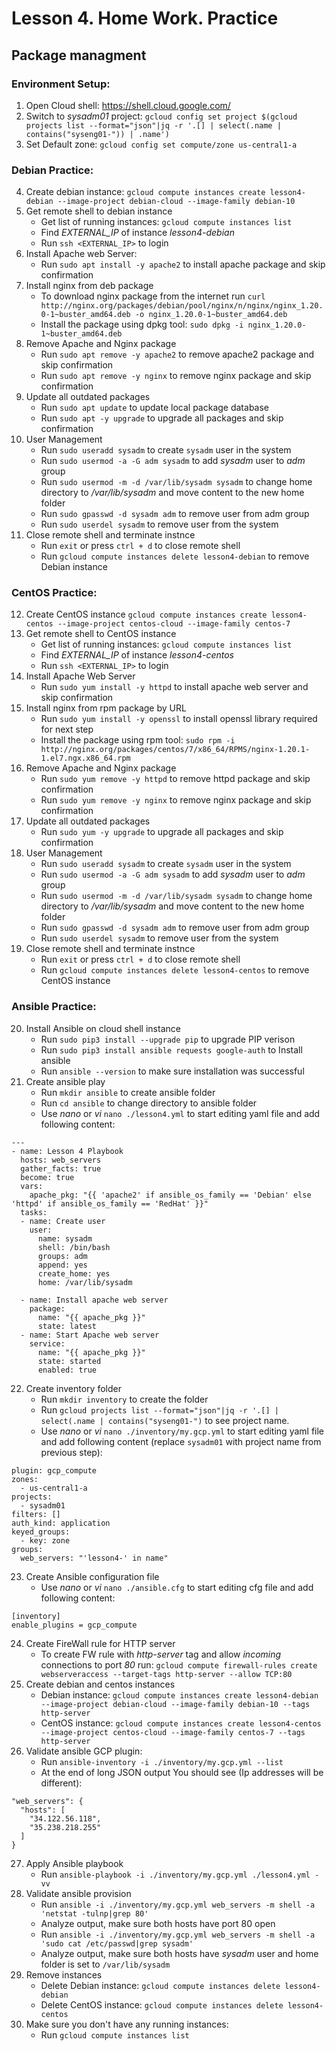 # Lesson 4. Home Work. Practice
## Package managment
### Environment Setup:
 1. Open Cloud shell: https://shell.cloud.google.com/
 2. Switch to *sysadm01* project: `gcloud config set project $(gcloud projects list --format="json"|jq -r '.[] | select(.name | contains("syseng01-")) | .name')`
 3. Set Default zone: `gcloud config set compute/zone us-central1-a`

### Debian Practice:
 4. Create debian instance: 
`gcloud compute instances create lesson4-debian --image-project debian-cloud --image-family debian-10`
 5. Get remote shell to debian instance
	- Get list of running instances: `gcloud compute instances list`
	- Find *EXTERNAL_IP* of instance *lesson4-debian* 
	- Run `ssh <EXTERNAL_IP>` to login
 6. Install Apache web Server:
	- Run  `sudo apt install -y apache2` to install apache package and skip confirmation
 7. Install nginx from deb package
	- To download nginx package from the internet run 
	`curl http://nginx.org/packages/debian/pool/nginx/n/nginx/nginx_1.20.0-1~buster_amd64.deb -o nginx_1.20.0-1~buster_amd64.deb` 
	- Install the package using dpkg tool: `sudo dpkg -i nginx_1.20.0-1~buster_amd64.deb`
 8. Remove Apache and Nginx package 
	- Run `sudo apt remove -y apache2` to remove apache2 package and skip confirmation
 	- Run `sudo apt remove -y nginx` to remove nginx package and skip confirmation
 9. Update all outdated packages
	- Run `sudo apt update` to update local package database
	- Run `sudo apt -y upgrade` to upgrade all packages and skip confirmation
10. User Management
	- Run `sudo useradd sysadm` to create `sysadm` user in the system
	- Run `sudo usermod -a -G adm sysadm` to add *sysadm* user to *adm* group
	- Run `sudo usermod -m -d /var/lib/sysadm sysadm` to change home directory to */var/lib/sysadm* and move content to the new home folder
	- Run `sudo gpasswd -d sysadm adm` to remove user from adm group 
    - Run `sudo userdel sysadm` to remove user from the system
11. Close remote shell and terminate instnce
	-   Run `exit` or press `ctrl + d` to close remote shell
	-   Run `gcloud compute instances delete lesson4-debian` to remove Debian instance

### CentOS Practice:
12. Create CentOS instance
		`gcloud compute instances create lesson4-centos --image-project centos-cloud --image-family centos-7`
13. Get remote shell to CentOS instance
	- Get list of running instances: `gcloud compute instances list`
	- Find *EXTERNAL_IP* of instance *lesson4-centos* 
	- Run `ssh <EXTERNAL_IP>` to login
14. Install Apache Web Server
	-   Run `sudo yum install -y httpd` to install apache web server and skip confirmation
15. Install nginx from rpm package by URL
	-   Run `sudo yum install -y openssl` to install openssl library required for next step
	-   Install the package using rpm tool: 
`sudo rpm -i http://nginx.org/packages/centos/7/x86_64/RPMS/nginx-1.20.1-1.el7.ngx.x86_64.rpm`
16. Remove Apache and Nginx package 
	- Run `sudo yum remove -y httpd` to remove httpd package and skip confirmation
 	- Run `sudo yum remove -y nginx` to remove nginx package and skip confirmation
17. Update all outdated packages
	-   Run `sudo yum -y upgrade` to upgrade all packages and skip confirmation
18. User Management
	- Run `sudo useradd sysadm` to create `sysadm` user in the system
	- Run `sudo usermod -a -G adm sysadm` to add *sysadm* user to *adm* group
	- Run `sudo usermod -m -d /var/lib/sysadm sysadm` to change home directory to */var/lib/sysadm* and move content to the new home folder
	- Run `sudo gpasswd -d sysadm adm` to remove user from adm group 
    - Run `sudo userdel sysadm` to remove user from the system
19. Close remote shell and terminate instnce
	-   Run `exit` or press `ctrl + d` to close remote shell
	-   Run `gcloud compute instances delete lesson4-centos` to remove CentOS instance
### Ansible Practice:
20. Install Ansible on cloud shell instance
	-  Run `sudo pip3 install --upgrade pip` to upgrade PIP verison
	-  Run `sudo pip3 install ansible requests google-auth`  to Install ansible
	-  Run `ansible --version` to make sure installation was successful
21.  Create ansible play
		-  Run `mkdir ansible` to create ansible folder
		-  Run `cd ansible` to change directory to ansible folder
		-  Use *nano* or *vi* `nano ./lesson4.yml` to start editing yaml file and add following content:
```
---
- name: Lesson 4 Playbook
  hosts: web_servers
  gather_facts: true
  become: true
  vars:
    apache_pkg: "{{ 'apache2' if ansible_os_family == 'Debian' else 'httpd' if ansible_os_family == 'RedHat' }}"
  tasks:
  - name: Create user
    user:
      name: sysadm
      shell: /bin/bash
      groups: adm
      append: yes
      create_home: yes
      home: /var/lib/sysadm

  - name: Install apache web server
    package:
      name: "{{ apache_pkg }}"
      state: latest
  - name: Start Apache web server
    service:
      name: "{{ apache_pkg }}"
      state: started
      enabled: true
```
22. Create inventory folder
	-  Run `mkdir inventory` to create the folder
	-  Run `gcloud projects list --format="json"|jq -r '.[] | select(.name | contains("syseng01-")` to see project name.
	-  Use *nano* or *vi* `nano ./inventory/my.gcp.yml` to start editing yaml file and add following content (replace `sysadm01` with project name from previous step):
```
plugin: gcp_compute
zones:
  - us-central1-a
projects:
  - sysadm01
filters: []
auth_kind: application
keyed_groups:
  - key: zone
groups:
  web_servers: "'lesson4-' in name"
```
23. Create Ansible configuration file
	- Use *nano* or *vi* `nano ./ansible.cfg` to start editing cfg file and add following content:
```
[inventory]
enable_plugins = gcp_compute
```  
24. Create FireWall rule for HTTP server
	-   To create FW rule with *http-server* tag and allow *incoming* connections to port *80* run: 
`gcloud compute firewall-rules create webserveraccess --target-tags http-server --allow TCP:80`
25. Create debian and centos instances
	-   Debian instance: 
`gcloud compute instances create lesson4-debian --image-project debian-cloud --image-family debian-10 --tags http-server`
	-   CentOS instance: 
`gcloud compute instances create lesson4-centos --image-project centos-cloud --image-family centos-7 --tags http-server`
26. Validate ansible GCP plugin:
	-   Run `ansible-inventory -i ./inventory/my.gcp.yml --list`
    -   At the end of long JSON output You should see (Ip addresses will be different):
```
"web_servers": {
  "hosts": [
    "34.122.56.118",
    "35.238.218.255"
  ]
}
```
27. Apply Ansible playbook
	-   Run `ansible-playbook -i ./inventory/my.gcp.yml ./lesson4.yml -vv`
28. Validate ansible provision
	- Run `ansible -i ./inventory/my.gcp.yml web_servers -m shell -a 'netstat -tulnp|grep 80'` 
	- Analyze output, make sure both hosts have port 80 open
	- Run `ansible -i ./inventory/my.gcp.yml web_servers -m shell -a 'sudo cat /etc/passwd|grep sysadm'` 
	- Analyze output, make sure both hosts have *sysadm* user and home folder is set to `/var/lib/sysadm`
29. Remove instances
	-   Delete Debian instance: `gcloud compute instances delete lesson4-debian`
	-   Delete CentOS instance: `gcloud compute instances delete lesson4-centos`
30. Make sure you don't have any running instances:
	- Run `gcloud compute instances list`
